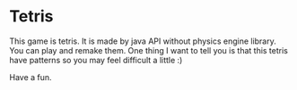 # Tetris

This game is tetris. It is made by java API without physics engine library.
You can play and remake them. One thing I want to tell you is that this tetris have patterns so you may feel difficult a little :)

Have a fun.
